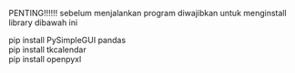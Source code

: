 PENTING!!!!!!
sebelum menjalankan program diwajibkan untuk menginstall library dibawah ini

pip install PySimpleGUI pandas<br>
pip install tkcalendar<br>
pip install openpyxl


